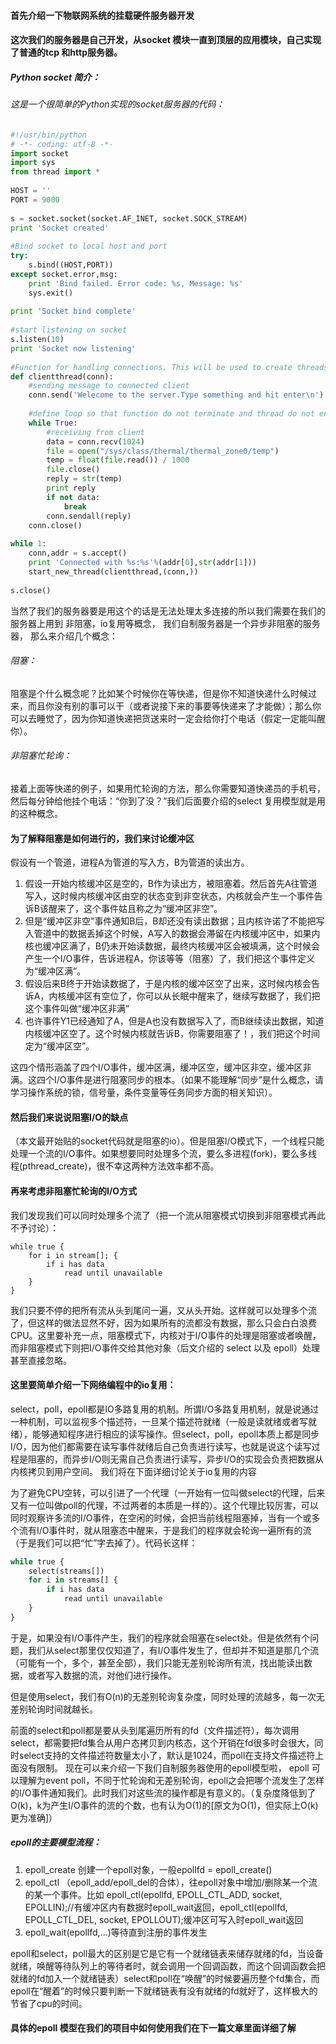 


#### 首先介绍一下物联网系统的挂载硬件服务器开发
#### 这次我们的服务器是自己开发，从socket 模块一直到顶层的应用模块，自己实现了普通的tcp 和http服务器。
##### Python socket 简介：
###### 这是一个很简单的Python实现的socket服务器的代码：
<!-- more -->
```python
#!/usr/bin/python
# -*- coding: utf-8 -*-
import socket
import sys
from thread import *
 
HOST = ''
PORT = 9000
 
s = socket.socket(socket.AF_INET, socket.SOCK_STREAM)
print 'Socket created'
 
#Bind socket to local host and port
try:
    s.bind((HOST,PORT))
except socket.error,msg:
    print 'Bind failed. Error code: %s, Message: %s'
    sys.exit()
 
print 'Socket bind complete'
 
#start listening on socket
s.listen(10)
print 'Socket now listening'
 
#Function for handling connections. This will be used to create threads
def clientthread(conn):
    #sending message to connected client
    conn.send('Welecome to the server.Type something and hit enter\n')
 
    #define loop so that function do not terminate and thread do not end.
    while True:
        #receiving from client
        data = conn.recv(1024)
        file = open("/sys/class/thermal/thermal_zone0/temp")
        temp = float(file.read()) / 1000   
        file.close() 
        reply = str(temp)
		print reply
        if not data:
            break
        conn.sendall(reply)
    conn.close()
 
while 1:
    conn,addr = s.accept()
    print 'Connected with %s:%s'%(addr[0],str(addr[1]))
    start_new_thread(clientthread,(conn,))
 
s.close()
```
当然了我们的服务器要是用这个的话是无法处理太多连接的所以我们需要在我们的服务器上用到 非阻塞，io复用等概念，
我们自制服务器是一个异步非阻塞的服务器，
那么来介绍几个概念：

###### 阻塞：
阻塞是个什么概念呢？比如某个时候你在等快递，但是你不知道快递什么时候过来，而且你没有别的事可以干（或者说接下来的事要等快递来了才能做）；那么你可以去睡觉了，因为你知道快递把货送来时一定会给你打个电话（假定一定能叫醒你）。
###### 非阻塞忙轮询：
接着上面等快递的例子，如果用忙轮询的方法，那么你需要知道快递员的手机号，然后每分钟给他挂个电话：“你到了没？”我们后面要介绍的select 复用模型就是用的这种概念。

#### 为了解释阻塞是如何进行的，我们来讨论缓冲区

假设有一个管道，进程A为管道的写入方，B为管道的读出方。

1.   假设一开始内核缓冲区是空的，B作为读出方，被阻塞着。然后首先A往管道写入，这时候内核缓冲区由空的状态变到非空状态，内核就会产生一个事件告诉B该醒来了，这个事件姑且称之为“缓冲区非空”。
2.   但是“缓冲区非空”事件通知B后，B却还没有读出数据；且内核许诺了不能把写入管道中的数据丢掉这个时候，A写入的数据会滞留在内核缓冲区中，如果内核也缓冲区满了，B仍未开始读数据，最终内核缓冲区会被填满，这个时候会产生一个I/O事件，告诉进程A，你该等等（阻塞）了，我们把这个事件定义为“缓冲区满”。
3.   假设后来B终于开始读数据了，于是内核的缓冲区空了出来，这时候内核会告诉A，内核缓冲区有空位了，你可以从长眠中醒来了，继续写数据了，我们把这个事件叫做“缓冲区非满”
4.   也许事件Y1已经通知了A，但是A也没有数据写入了，而B继续读出数据，知道内核缓冲区空了。这个时候内核就告诉B，你需要阻塞了！，我们把这个时间定为“缓冲区空”。

这四个情形涵盖了四个I/O事件，缓冲区满，缓冲区空，缓冲区非空，缓冲区非满。这四个I/O事件是进行阻塞同步的根本。（如果不能理解“同步”是什么概念，请学习操作系统的锁，信号量，条件变量等任务同步方面的相关知识）。


#### 然后我们来说说阻塞I/O的缺点
（本文最开始贴的socket代码就是阻塞的io）。但是阻塞I/O模式下，一个线程只能处理一个流的I/O事件。如果想要同时处理多个流，要么多进程(fork)，要么多线程(pthread_create)，很不幸这两种方法效率都不高。


#### 再来考虑非阻塞忙轮询的I/O方式
我们发现我们可以同时处理多个流了（把一个流从阻塞模式切换到非阻塞模式再此不予讨论）：
```
while true {
    for i in stream[]; {
        if i has data
            read until unavailable
    }
}
```
我们只要不停的把所有流从头到尾问一遍，又从头开始。这样就可以处理多个流了，但这样的做法显然不好，因为如果所有的流都没有数据，那么只会白白浪费CPU。这里要补充一点，阻塞模式下，内核对于I/O事件的处理是阻塞或者唤醒，而非阻塞模式下则把I/O事件交给其他对象（后文介绍的 select 以及 epoll）处理甚至直接忽略。


#### 这里要简单介绍一下网络编程中的io复用：

select，poll，epoll都是IO多路复用的机制。所谓I/O多路复用机制，就是说通过一种机制，可以监视多个描述符，一旦某个描述符就绪（一般是读就绪或者写就绪），能够通知程序进行相应的读写操作。但select，poll，epoll本质上都是同步I/O，因为他们都需要在读写事件就绪后自己负责进行读写，也就是说这个读写过程是阻塞的，而异步I/O则无需自己负责进行读写，异步I/O的实现会负责把数据从内核拷贝到用户空间。
我们将在下面详细讨论关于io复用的内容

为了避免CPU空转，可以引进了一个代理（一开始有一位叫做select的代理，后来又有一位叫做poll的代理，不过两者的本质是一样的）。这个代理比较厉害，可以同时观察许多流的I/O事件，在空闲的时候，会把当前线程阻塞掉，当有一个或多个流有I/O事件时，就从阻塞态中醒来，于是我们的程序就会轮询一遍所有的流（于是我们可以把“忙”字去掉了）。代码长这样：
```python
while true {
    select(streams[])
    for i in streams[] {
        if i has data
            read until unavailable
    }
}
```
于是，如果没有I/O事件产生，我们的程序就会阻塞在select处。但是依然有个问题，我们从select那里仅仅知道了，有I/O事件发生了，但却并不知道是那几个流（可能有一个，多个，甚至全部），我们只能无差别轮询所有流，找出能读出数据，或者写入数据的流，对他们进行操作。

但是使用select，我们有O(n)的无差别轮询复杂度，同时处理的流越多，每一次无差别轮询时间就越长。


前面的select和poll都是要从头到尾遍历所有的fd（文件描述符），每次调用select，都需要把fd集合从用户态拷贝到内核态，这个开销在fd很多时会很大，同时select支持的文件描述符数量太小了，默认是1024，而poll在支持文件描述符上面没有限制。
现在可以来介绍一下我们自制服务器使用的epoll模型啦，
epoll 可以理解为event poll，不同于忙轮询和无差别轮询，epoll之会把哪个流发生了怎样的I/O事件通知我们。此时我们对这些流的操作都是有意义的。（复杂度降低到了O(k)，k为产生I/O事件的流的个数，也有认为O(1)的[原文为O(1)，但实际上O(k)更为准确]）

##### epoll的主要模型流程：

1.   epoll_create 创建一个epoll对象，一般epollfd = epoll_create()
2.   epoll_ctl （epoll_add/epoll_del的合体），往epoll对象中增加/删除某一个流的某一个事件。比如 epoll_ctl(epollfd, EPOLL_CTL_ADD, socket, EPOLLIN);//有缓冲区内有数据时epoll_wait返回，epoll_ctl(epollfd, EPOLL_CTL_DEL, socket, EPOLLOUT);缓冲区可写入时epoll_wait返回
3.   epoll_wait(epollfd,...)等待直到注册的事件发生

epoll和select，poll最大的区别是它是它有一个就绪链表来储存就绪的fd，当设备就绪，唤醒等待队列上的等待者时，就会调用一个回调函数，而这个回调函数会把就绪的fd加入一个就绪链表）select和poll在“唤醒”的时候要遍历整个fd集合，而epoll在“醒着”的时候只要判断一下就绪链表有没有就绪的fd就好了，这样极大的节省了cpu的时间。


#### 具体的epoll 模型在我们的项目中如何使用我们在下一篇文章里面详细了解